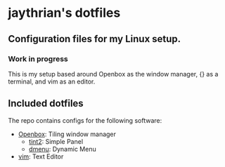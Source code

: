 # jaythrian's dotfiles
## Configuration files for my Linux setup.
### Work in progress
This is my setup based around Openbox as the window manager, {} as a terminal, and vim as an editor.

## Included dotfiles
The repo contains configs for the following software:
* [Openbox](https://github.com/danakj/openbox): Tiling window manager
  * [tint2](https://github.com/o9000/tint2): Simple Panel
  * [dmenu](https://github.com/stilvoid/dmenu): Dynamic Menu
* [vim](https://github.com/vim/vim): Text Editor
